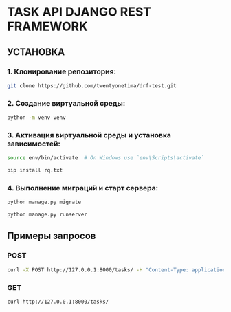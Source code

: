 # TASK API DJANGO REST FRAMEWORK

## УСТАНОВКА

### 1. Клонирование репозитория:

```bash
git clone https://github.com/twentyonetima/drf-test.git
```

### 2. Создание виртуальной среды:

```bash
python -m venv venv
```

### 3. Активация виртуальной среды и установка зависимостей:

```bash
source env/bin/activate  # On Windows use `env\Scripts\activate`
```

```bash
pip install rq.txt
```

### 4. Выполнение миграций и старт сервера:

```bash
python manage.py migrate
```

```bash
python manage.py runserver
```

## Примеры запросов

### POST

```bash
curl -X POST http://127.0.0.1:8000/tasks/ -H "Content-Type: application/json" -d '{"title": "TEST 1", "completed": false}'  #On PowerShell: Invoke-WebRequest -Uri http://127.0.0.1:8000/tasks/ -Method POST -Headers @{ "Content-Type" = "application/json" } -Body '{"title": "Task 1", "completed": false}'
```

### GET

```bash
curl http://127.0.0.1:8000/tasks/
```

